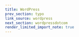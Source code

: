 ```yaml
---
title: WordPress
prev_section: typo
link_source: wordpress
next_section: wordpressdotcom
render_limited_import_note: true
---
```


